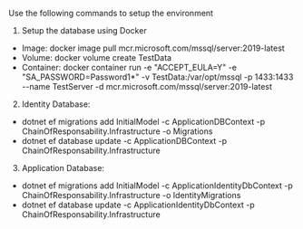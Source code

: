 Use the following commands to setup the environment

1. Setup the database using Docker

- Image: docker image pull mcr.microsoft.com/mssql/server:2019-latest
- Volume: docker volume create TestData
- Container: docker container run -e "ACCEPT_EULA=Y" -e "SA_PASSWORD=Password1*" -v TestData:/var/opt/mssql -p 1433:1433 --name TestServer -d mcr.microsoft.com/mssql/server:2019-latest

2. Identity Database:

- dotnet ef migrations add InitialModel -c ApplicationDBContext -p ChainOfResponsability.Infrastructure -o Migrations
- dotnet ef database update -c ApplicationDBContext -p ChainOfResponsability.Infrastructure

3. Application Database:

- dotnet ef migrations add InitialModel -c ApplicationIdentityDbContext -p ChainOfResponsability.Infrastructure -o IdentityMigrations
- dotnet ef database update -c ApplicationIdentityDbContext -p ChainOfResponsability.Infrastructure
